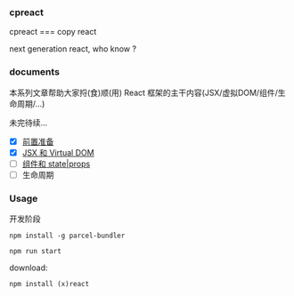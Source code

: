 ### cpreact

cpreact === copy react

next generation react, who know ?

### documents

本系列文章帮助大家捋(食)顺(用) React 框架的主干内容(JSX/虚拟DOM/组件/生命周期/...)

未完待续...

- [x] [前置准备](https://github.com/MuYunyun/blog/blob/master/BasicSkill/从0到1实现React/0.前置准备.md)
- [x] [JSX 和 Virtual DOM](https://github.com/MuYunyun/blog/blob/master/BasicSkill/从0到1实现React/1.JSX%20%E5%92%8C%20%E8%99%9A%E6%8B%9F%20DOM.md)
- [ ] [组件和 state|props](https://github.com/MuYunyun/blog/blob/master/BasicSkill/%E4%BB%8E0%E5%88%B01%E5%AE%9E%E7%8E%B0React/2.%E7%BB%84%E4%BB%B6.md)
- [ ] 生命周期

### Usage

开发阶段

```babel
npm install -g parcel-bundler

npm run start
```

download:

```
npm install (x)react
```